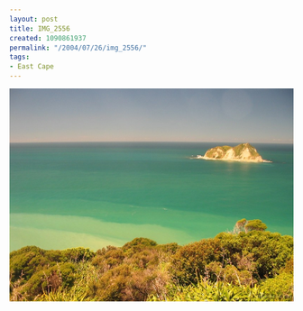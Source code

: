 ```yaml
---
layout: post
title: IMG_2556
created: 1090861937
permalink: "/2004/07/26/img_2556/"
tags:
- East Cape
---
```


<img src="/image/images/img_2556-859.jpg"/>

